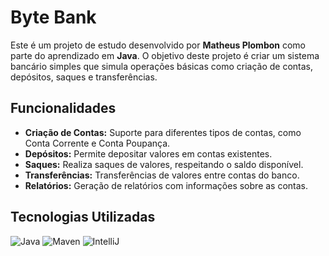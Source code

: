 # Byte Bank

Este é um projeto de estudo desenvolvido por **Matheus Plombon** como parte do aprendizado em **Java**. O objetivo deste projeto é criar um sistema bancário simples que simula operações básicas como criação de contas, depósitos, saques e transferências.

## Funcionalidades

- **Criação de Contas:** Suporte para diferentes tipos de contas, como Conta Corrente e Conta Poupança.
- **Depósitos:** Permite depositar valores em contas existentes.
- **Saques:** Realiza saques de valores, respeitando o saldo disponível.
- **Transferências:** Transferências de valores entre contas do banco.
- **Relatórios:** Geração de relatórios com informações sobre as contas.

## Tecnologias Utilizadas

![Java](https://img.shields.io/badge/Java-ED8B00?style=for-the-badge&logo=java&logoColor=white)
![Maven](https://img.shields.io/badge/Maven-C71A36?style=for-the-badge&logo=apachemaven&logoColor=white)
![IntelliJ](https://img.shields.io/badge/IntelliJ%20IDEA-000000?style=for-the-badge&logo=intellijidea&logoColor=white)
